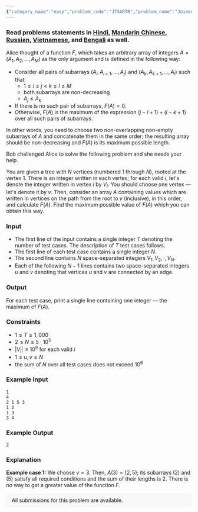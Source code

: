 ```yaml
---
{"category_name":"easy","problem_code":"JTSARTR","problem_name":"Joined Subarrays on Tree","problemComponents":{"constraints":"","constraintsState":false,"subtasks":"","subtasksState":false,"inputFormat":"","inputFormatState":false,"outputFormat":"","outputFormatState":false,"sampleTestCases":{"0":{"id":1,"input":"1\r\n4\r\n2 1 5 3\r\n1 2\r\n1 3\r\n3 4","output":2,"explanation":"**Example case 1:** We choose $v = 3$. Then, $A(3) = (2, 5)$; its subarrays $(2)$ and $(5)$ satisfy all required conditions and the sum of their lengths is $2$. There is no way to get a greater value of the function $F$.","isDeleted":false}}},"video_editorial_url":"https://youtu.be/LGztBRQuHOY","languages_supported":{"0":"CPP14","1":"C","2":"JAVA","3":"PYTH 3.6","4":"CPP17","5":"PYTH","6":"PYP3","7":"CS2","8":"ADA","9":"PYPY","10":"TEXT","11":"PAS fpc","12":"NODEJS","13":"RUBY","14":"PHP","15":"GO","16":"HASK","17":"TCL","18":"PERL","19":"SCALA","20":"LUA","21":"kotlin","22":"BASH","23":"JS","24":"LISP sbcl","25":"rust","26":"PAS gpc","27":"BF","28":"CLOJ","29":"R","30":"D","31":"CAML","32":"FORT","33":"ASM","34":"swift","35":"FS","36":"WSPC","37":"LISP clisp","38":"SQL","39":"SCM guile","40":"PERL6","41":"ERL","42":"CLPS","43":"ICK","44":"NICE","45":"PRLG","46":"ICON","47":"COB","48":"SCM chicken","49":"PIKE","50":"SCM qobi","51":"ST","52":"SQLQ","53":"NEM"},"max_timelimit":2,"source_sizelimit":50000,"problem_author":"manishtanwar","problem_tester":"","date_added":"18-02-2020","tags":{"0":"binary","1":"cook122","2":"depth","3":"dynamic","4":"manishtanwar","5":"manishtanwar","6":"medium","7":"rahuldugar","8":"rishup_nitdgp"},"problem_difficulty_level":"Medium","best_tag":"Binary Search","editorial_url":"https://discuss.codechef.com/problems/JTSARTR","time":{"view_start_date":1104528600,"submit_start_date":1104528600,"visible_start_date":1104528600,"end_date":1735669800},"is_direct_submittable":false,"problemDiscussURL":"https://discuss.codechef.com/search?q=JTSARTR","is_proctored":false,"visitedContests":{},"layout":"problem"}
---
```

### Read problems statements in [Hindi](https://www.codechef.com/download/translated/COOK122/hindi/JTSARTR.pdf), [Mandarin Chinese](https://www.codechef.com/download/translated/COOK122/mandarin/JTSARTR.pdf), [Russian](https://www.codechef.com/download/translated/COOK122/russian/JTSARTR.pdf), [Vietnamese](https://www.codechef.com/download/translated/COOK122/vietnamese/JTSARTR.pdf), and [Bengali](https://www.codechef.com/download/translated/COOK122/bengali/JTSARTR.pdf) as well.

Alice thought of a function $F$, which takes an arbitrary array of integers $A = (A_1, A_2, \ldots, A_M)$ as the only argument and is defined in the following way:
- Consider all pairs of subarrays $(A_i, A_{i+1}, \ldots, A_j)$ and $(A_k, A_{k+1}, \ldots, A_l)$ such that:
    - $1 \le i \le j \lt k \le l \le M$
    - both subarrays are non-decreasing
    - $A_j \le A_k$
- If there is no such pair of subarrays, $F(A) = 0$.
- Otherwise, $F(A)$ is the maximum of the expression $(j-i+1) + (l-k+1)$ over all such pairs of subarrays.

In other words, you need to choose two non-overlapping non-empty subarrays of $A$ and concatenate them in the same order; the resulting array should be non-decreasing and $F(A)$ is its maximum possible length.

Bob challenged Alice to solve the following problem and she needs your help.

You are given a tree with $N$ vertices (numbered $1$ through $N$), rooted at the vertex $1$. There is an integer written in each vertex; for each valid $i$, let's denote the integer written in vertex $i$ by $V_i$. You should choose one vertex ― let's denote it by $v$. Then, consider an array $A$ containing values which are written in vertices on the path from the root to $v$ (inclusive), in this order, and calculate $F(A)$. Find the maximum possible value of $F(A)$ which you can obtain this way.

### Input
- The first line of the input contains a single integer $T$ denoting the number of test cases. The description of $T$ test cases follows.
- The first line of each test case contains a single integer $N$.
- The second line contains $N$ space-separated integers $V_1, V_2, \cdot, V_N$.
- Each of the following $N-1$ lines contains two space-separated integers $u$ and $v$ denoting that vertices $u$ and $v$ are connected by an edge.

### Output
For each test case, print a single line containing one integer ― the maximum of $F(A)$.

### Constraints
- $1 \le T \le 1,000$
- $2 \le N \le 5 \cdot 10^5$
- $|V_i| \le 10^9$ for each valid $i$
- $1 \le u, v \le N$
- the sum of $N$ over all test cases does not exceed $10^6$

### Example Input
```
1
4
2 1 5 3
1 2
1 3
3 4
```

### Example Output
```
2
```

### Explanation
**Example case 1:** We choose $v = 3$. Then, $A(3) = (2, 5)$; its subarrays $(2)$ and $(5)$ satisfy all required conditions and the sum of their lengths is $2$. There is no way to get a greater value of the function $F$.

<aside style='background: #f8f8f8;padding: 10px 15px;'><div>All submissions for this problem are available.</div></aside>